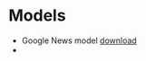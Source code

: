 # Models

- Google News model [download](https://drive.google.com/uc?id=0B7XkCwpI5KDYNlNUTTlSS21pQmM&export=download)
- 
